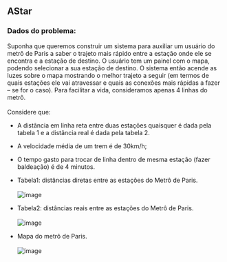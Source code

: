 ## AStar
### Dados do problema:
Suponha que queremos construir um sistema para auxiliar um usuário do metrô de Paris a saber o trajeto mais rápido entre a estação onde ele se encontra e a estação de destino. O usuário tem um painel com o mapa, podendo selecionar a sua estação de destino. O sistema então acende as luzes sobre o mapa mostrando o melhor trajeto a seguir (em termos de quais estações ele vai atravessar e quais as conexões mais rápidas a fazer – se for o caso). Para     facilitar a vida, consideramos apenas 4 linhas do metrô. <br><br>
Considere que:
- A distância em linha reta entre duas estações quaisquer é dada pela tabela 1 e a distância real é dada pela tabela 2.
- A velocidade média de um trem é de 30km/h;
- O tempo gasto para trocar de linha dentro de mesma estação (fazer baldeação) é de 4 minutos.


- Tabela1: distâncias diretas entre as estações do Metrô de Paris. <br> <br>
![image](https://user-images.githubusercontent.com/55666691/190299752-98b2f102-ecbe-4a52-bd7f-29eaef97911f.png)

- Tabela2: distâncias reais entre as estações do Metrô de Paris. <br><br>
![image](https://user-images.githubusercontent.com/55666691/190299910-73f07d1c-55d3-4a7a-9878-444d1d4b03e7.png)

- Mapa do metrô de Paris. <br><br>
![image](https://user-images.githubusercontent.com/55666691/190300003-d1b93a89-5d2c-4d7c-b4a6-0393b5a9ccb8.png)
